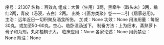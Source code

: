 序号：21307
名称：百效丸
组成：大黄（生用）3两，黑牵牛（取头末）3两，橘红2两，青皮（汤浸，去白）2两。
出处：《医方类聚》卷一一二引《居家必用》。
主治：远年近日一切积聚及酒食所伤。
加减：None
功效：None
用法用量：每服30丸，或加至50-60丸，空心、临卧温汤送下。
制备方法：上为细末，蒸熟萝卜膏子和为剂，丸如梧桐子大。
临床应用：None
各家论述：None
用药禁忌：None
附注：None
